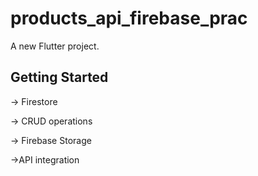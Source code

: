 # products_api_firebase_prac

A new Flutter project.

## Getting Started

-> Firestore

-> CRUD operations

-> Firebase Storage

->API integration


